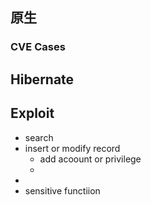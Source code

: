 ## 原生

### CVE Cases

## Hibernate

## Exploit
- search
- insert or modify record
  - add acoount or privilege
  - 
- 
- sensitive functiion




